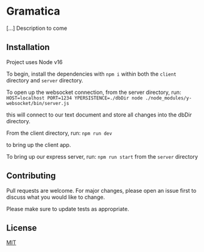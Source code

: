 # Gramatica

[...] Description to come

## Installation

Project uses Node v16

To begin, install the dependencies with
```npm i``` within both the ```client``` directory and ```server``` directory.

To open up the websocket connection, from the server directory, run:
```HOST=localhost PORT=1234 YPERSISTENCE=./dbDir node ./node_modules/y-websocket/bin/server.js```

this will connect to our text document and store all changes into the dbDir directory.

From the client directory, run:
```npm run dev```

to bring up the client app.

To bring up our express server, run:
```npm run start``` from the ```server``` directory



## Contributing
Pull requests are welcome. For major changes, please open an issue first to discuss what you would like to change.

Please make sure to update tests as appropriate.

## License
[MIT](https://choosealicense.com/licenses/mit/)
